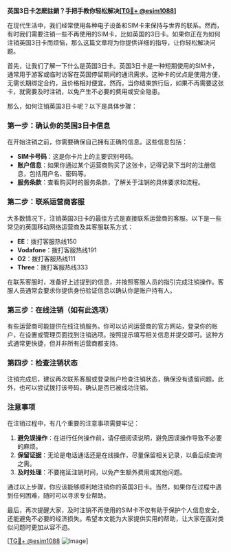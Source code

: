 **英国3日卡怎麽註銷？手把手教你轻松解决[[TG💪+ @esim1088](https://t.me/s/esim1088)]**

在现代生活中，我们经常使用各种电子设备和SIM卡来保持与世界的联系。然而，有时我们需要注销一些不再使用的SIM卡，比如英国的3日卡。如果你正在为如何注销英国3日卡而烦恼，那么这篇文章将为你提供详细的指导，让你轻松解决问题。

首先，让我们了解一下什么是英国3日卡。英国3日卡是一种短期使用的SIM卡，通常用于游客或临时访客在英国停留期间的通讯需求。这种卡的优点是使用方便，无需长期绑定合约，且价格相对便宜。然而，当你结束旅行后，如果不再需要这张卡，就需要及时注销，以免产生不必要的费用或安全隐患。

那么，如何注销英国3日卡呢？以下是具体步骤：

### 第一步：确认你的英国3日卡信息

在开始注销之前，你需要确保自己拥有正确的信息。这些信息包括：

- **SIM卡号码**：这是你卡片上的主要识别号码。
- **账户信息**：如果你通过某个运营商购买了这张卡，记得记录下当时的注册信息，包括用户名、密码等。
- **服务条款**：查看购买时的服务条款，了解关于注销的具体要求和流程。

### 第二步：联系运营商客服

大多数情况下，注销英国3日卡的最佳方式是直接联系运营商的客服。以下是一些常见的英国移动网络运营商及其客服联系方式：

- **EE**：拨打客服热线150
- **Vodafone**：拨打客服热线191
- **O2**：拨打客服热线111
- **Three**：拨打客服热线333

在联系客服时，准备好上述提到的信息，并按照客服人员的指引完成注销操作。客服人员通常会要求你提供身份验证信息以确认你是账户持有人。

### 第三步：在线注销（如有此选项）

有些运营商可能提供在线注销服务。你可以访问运营商的官方网站，登录你的账户，在设置或管理页面找到注销选项。按照提示填写相关信息并提交即可。这种方式通常更快捷，但并非所有运营商都支持。

### 第四步：检查注销状态

注销完成后，建议再次联系客服或登录账户检查注销状态，确保没有遗留问题。此外，也可以尝试拨打该号码，确认是否已被成功注销。

### 注意事项

在注销过程中，有几个重要的注意事项需要牢记：

1. **避免误操作**：在进行任何操作前，请仔细阅读说明，避免因误操作导致不必要的麻烦。
2. **保留证据**：无论是电话通话还是在线操作，尽量保留相关记录，以备后续查询之需。
3. **及时处理**：不要拖延注销时间，以免产生额外费用或其他问题。

通过以上步骤，你应该能够顺利地注销你的英国3日卡。当然，如果你在过程中遇到任何困难，随时可以寻求专业帮助。

最后，再次提醒大家，及时注销不再使用的SIM卡不仅有助于保护个人信息安全，还能避免不必要的经济损失。希望本文能为大家提供实用的帮助，让大家在面对类似问题时更加从容不迫。

[[TG💪+ @esim1088](https://t.me/s/esim1088) ![Image](https://i.postimg.cc/4NQfJmqS/Snipaste-2025-05-13-00-14-12.png)]